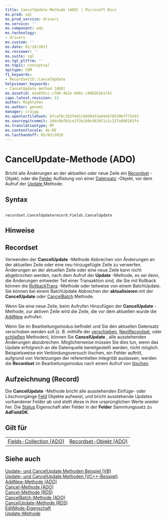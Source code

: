 ```yaml
---
title: CancelUpdate-Methode (ADO) | Microsoft Docs
ms.prod: sql
ms.prod_service: drivers
ms.service: ''
ms.component: ado
ms.technology:
- drivers
ms.custom: ''
ms.date: 01/19/2017
ms.reviewer: ''
ms.suite: sql
ms.tgt_pltfrm: ''
ms.topic: conceptual
apitype: COM
f1_keywords:
- Recordset15::CancelUpdate
helpviewer_keywords:
- CancelUpdate method [ADO]
ms.assetid: eaa856cc-c786-462e-890c-c896261b1741
caps.latest.revision: 13
author: MightyPen
ms.author: genemi
manager: craigg
ms.openlocfilehash: bfcaf8c203fe81c9dd9433e84d470539bff75e93
ms.sourcegitcommit: 2ddc0bfb3ce2f2b160e3638f1c2c237a898263f4
ms.translationtype: MT
ms.contentlocale: de-DE
ms.lasthandoff: 05/03/2018
---
```

# <a name="cancelupdate-method-ado"></a>CancelUpdate-Methode (ADO)
Bricht alle Änderungen an der aktuellen oder neue Zeile ein [Recordset](../../../ado/reference/ado-api/recordset-object-ado.md) -Objekt, oder die [Felder](../../../ado/reference/ado-api/fields-collection-ado.md) Auflistung von einer [Datensatz](../../../ado/reference/ado-api/record-object-ado.md) -Objekt, vor dem Aufruf der [Update ](../../../ado/reference/ado-api/update-method.md) Methode.  
  
## <a name="syntax"></a>Syntax  
  
```  
  
recordset.CancelUpdaterecord.Fields.CancelUpdate  
```  
  
## <a name="remarks"></a>Hinweise  
  
## <a name="recordset"></a>Recordset  
 Verwenden der **CancelUpdate** -Methode Abbrechen von Änderungen an der aktuellen Zeile oder eine neu hinzugefügte Zeile zu verwerfen. Änderungen an der aktuellen Zeile oder eine neue Zeile kann nicht abgebrochen werden, nach dem Aufruf der **Update** -Methode, es sei denn, die Änderungen entweder Teil einer Transaktion sind, die Sie mit Rollback können die [RollbackTrans](../../../ado/reference/ado-api/begintrans-committrans-and-rollbacktrans-methods-ado.md) -Methode oder teilweise von einem BatchUpdate. Sie können bei einem BatchUpdate Abbrechen der **aktualisieren** mit der **CancelUpdate** oder [CancelBatch](../../../ado/reference/ado-api/cancelbatch-method-ado.md) Methode.  
  
 Wenn Sie eine neue Zeile, beim Aufrufen Hinzufügen der **CancelUpdate** -Methode, zur aktiven Zeile wird die Zeile, die vor dem aktuellen wurde die [AddNew](../../../ado/reference/ado-api/addnew-method-ado.md) aufrufen.  
  
 Wenn Sie im Bearbeitungsmodus befindet und Sie den aktuellen Datensatz verschoben werden soll (z. B. mithilfe der [verschieben](../../../ado/reference/ado-api/move-method-ado.md), [NextRecordset](../../../ado/reference/ado-api/nextrecordset-method-ado.md), oder [schließen](../../../ado/reference/ado-api/close-method-ado.md) Methoden), können Sie  **CancelUpdate** , alle ausstehenden Änderungen abzubrechen. Möglicherweise müssen Sie dies tun, wenn das Update erfolgreich an die Datenquelle bereitgestellt werden, nicht möglich. Beispielsweise ein Verbindungsversuch löschen, ein Fehler auftritt, aufgrund von Verletzungen der referentiellen Integrität auslassen, werden die **Recordset** im Bearbeitungsmodus nach einem Aufruf von [löschen](../../../ado/reference/ado-api/delete-method-ado-recordset.md).  
  
## <a name="record"></a>Aufzeichnung (Record)  
 Die **CancelUpdate** -Methode bricht alle ausstehenden Einfüge- oder Löschvorgänge [Feld](../../../ado/reference/ado-api/field-object.md) Objekte aufweist, und bricht ausstehende Updates vorhandener Felder ab und stellt diese in ihre ursprünglichen Werte wieder her. Die [Status](../../../ado/reference/ado-api/status-property-ado-recordset.md) Eigenschaft aller Felder in der **Felder** Sammlungssatz zu **AdFieldOK**.  
  
## <a name="applies-to"></a>Gilt für  
  
|||  
|-|-|  
|[Fields-Collection (ADO)](../../../ado/reference/ado-api/fields-collection-ado.md)|[Recordset-Objekt (ADO)](../../../ado/reference/ado-api/recordset-object-ado.md)|  
  
## <a name="see-also"></a>Siehe auch  
 [Update- und CancelUpdate Methoden Beispiel (VB)](../../../ado/reference/ado-api/update-and-cancelupdate-methods-example-vb.md)   
 [Update- und CancelUpdate Methoden (VC++-Beispiel)](../../../ado/reference/ado-api/update-and-cancelupdate-methods-example-vc.md)   
 [AddNew-Methode (ADO)](../../../ado/reference/ado-api/addnew-method-ado.md)   
 [Cancel-Methode (ADO)](../../../ado/reference/ado-api/cancel-method-ado.md)   
 [Cancel-Methode (RDS)](../../../ado/reference/rds-api/cancel-method-rds.md)   
 [CancelBatch-Methode (ADO)](../../../ado/reference/ado-api/cancelbatch-method-ado.md)   
 [CancelUpdate-Methode (RDS)](../../../ado/reference/rds-api/cancelupdate-method-rds.md)   
 [EditMode-Eigenschaft](../../../ado/reference/ado-api/editmode-property.md)   
 [Update-Methode](../../../ado/reference/ado-api/update-method.md)
